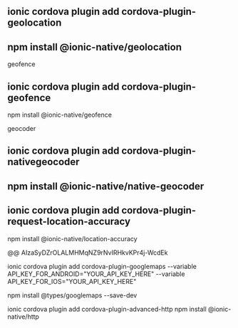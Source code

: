 ## ionic cordova plugin add cordova-plugin-geolocation

## npm install @ionic-native/geolocation

geofence

## ionic cordova plugin add cordova-plugin-geofence

npm install @ionic-native/geofence

geocoder

## ionic cordova plugin add cordova-plugin-nativegeocoder

## npm install @ionic-native/native-geocoder

## ionic cordova plugin add cordova-plugin-request-location-accuracy

npm install @ionic-native/location-accuracy

@@ AIzaSyDZrOLALMHMqNZ9rNvIRHkvKPr4j-WcdEk

ionic cordova plugin add cordova-plugin-googlemaps --variable API_KEY_FOR_ANDROID="YOUR_API_KEY_HERE" --variable API_KEY_FOR_IOS="YOUR_API_KEY_HERE"

npm install @types/googlemaps --save-dev

ionic cordova plugin add cordova-plugin-advanced-http
npm install @ionic-native/http
